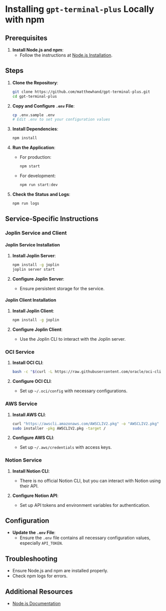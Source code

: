 # Installing `gpt-terminal-plus` Locally with npm

## Prerequisites

1. **Install Node.js and npm**:
    - Follow the instructions at [Node.js Installation](https://nodejs.org/).

## Steps

1. **Clone the Repository**:
    ```bash
    git clone https://github.com/matthewhand/gpt-terminal-plus.git
    cd gpt-terminal-plus
    ```

2. **Copy and Configure `.env` File**:
    ```bash
    cp .env.sample .env
    # Edit .env to set your configuration values
    ```

3. **Install Dependencies**:
    ```bash
    npm install
    ```

4. **Run the Application**:
    - For production:
      ```bash
      npm start
      ```
    - For development:
      ```bash
      npm run start:dev
      ```

5. **Check the Status and Logs**:
    ```bash
    npm run logs
    ```

## Service-Specific Instructions

### Joplin Service and Client

#### Joplin Service Installation

1. **Install Joplin Server**:
    ```sh
    npm install -g joplin
    joplin server start
    ```

2. **Configure Joplin Server**:
    - Ensure persistent storage for the service.

#### Joplin Client Installation

1. **Install Joplin Client**:
    ```sh
    npm install -g joplin
    ```

2. **Configure Joplin Client**:
    - Use the Joplin CLI to interact with the Joplin server.

### OCI Service

1. **Install OCI CLI**:
    ```sh
    bash -c "$(curl -L https://raw.githubusercontent.com/oracle/oci-cli/master/scripts/install/install.sh)"
    ```

2. **Configure OCI CLI**:
    - Set up `~/.oci/config` with necessary configurations.

### AWS Service

1. **Install AWS CLI**:
    ```sh
    curl "https://awscli.amazonaws.com/AWSCLIV2.pkg" -o "AWSCLIV2.pkg"
    sudo installer -pkg AWSCLIV2.pkg -target /
    ```

2. **Configure AWS CLI**:
    - Set up `~/.aws/credentials` with access keys.

### Notion Service

1. **Install Notion CLI**:
    - There is no official Notion CLI, but you can interact with Notion using their API.

2. **Configure Notion API**:
    - Set up API tokens and environment variables for authentication.

## Configuration

- **Update the `.env` File**:
    - Ensure the `.env` file contains all necessary configuration values, especially `API_TOKEN`.

## Troubleshooting

- Ensure Node.js and npm are installed properly.
- Check npm logs for errors.

## Additional Resources

- [Node.js Documentation](https://nodejs.org/)

